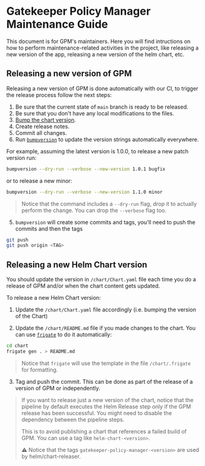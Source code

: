 # Gatekeeper Policy Manager Maintenance Guide

This document is for GPM's maintainers. Here you will find intructions on how to perform maintenance-related activities in the project, like releasing a new version of the app, releasing a new version of the helm chart, etc.

## Releasing a new version of GPM

Releasing a new version of GPM is done automatically with our CI, to trigger the release process follow the next steps:

1. Be sure that the current state of `main` branch is ready to be released.
2. Be sure that you don't have any local modifications to the files.
3. [Bump the chart version](#releasing-a-new-helm-chart-version).
4. Create release notes.
5. Commit all changes.
6. Run [`bumpversion`](https://github.com/c4urself/bump2version/#installation) to update the version strings automatically everywhere.

For example, assuming the latest version is 1.0.0, to release a new patch version run:

```bash
bumpversion --dry-run --verbose --new-version 1.0.1 bugfix
```

or to release a new minor:

```bash
bumpversion --dry-run --verbose --new-version 1.1.0 minor
```

> Notice that the command includes a `--dry-run` flag, drop it to actually perform the change. You can drop the `--verbose` flag too.

5. `bumpversion` will create some commits and tags, you'll need to push the commits and then the tags

```bash
git push
git push origin <TAG>
```

## Releasing a new Helm Chart version

You should update the version in `/chart/Chart.yaml` file each time you do a release of GPM and/or when the chart content gets updated.

To release a new Helm Chart version:

1. Update the `/chart/Chart.yaml` file accordingly (i.e. bumping the version of the Chart)

2. Update the `/chart/README.md` file if you made changes to the chart. You can use [`frigate`](https://frigate.readthedocs.io/) to do it automatically:

```bash
cd chart
frigate gen . > README.md
```

> Notice that `frigate` will use the template in the file `/chart/.frigate` for formatting.

3. Tag and push the commit. This can be done as part of the release of a version of GPM or independently.

> If you want to release just a new version of the chart, notice that the pipeline by default executes the Helm Release step only if the GPM release has been successful. You might need to disable the dependency between the pipeline steps.
>
> This is to avoid publishing a chart that references a failed build of GPM.
> You can use a tag like `helm-chart-<version>`.
>
> ⚠️ Notice that the tags `gatekeeper-policy-manager-<version>` are used by helm/chart-releaser.

